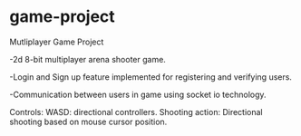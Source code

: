 # game-project

Mutliplayer Game Project

-2d 8-bit multiplayer arena shooter game.

-Login and Sign up feature implemented for registering and verifying users.

-Communication between users in game using socket io technology.

Controls:
WASD: directional controllers.
Shooting action: Directional shooting based on  mouse cursor position.

